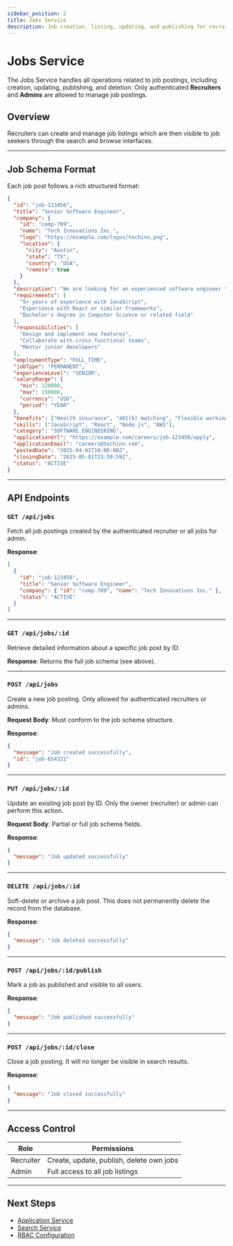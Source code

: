 ```yaml
---
sidebar_position: 2
title: Jobs Service
description: Job creation, listing, updating, and publishing for recruiters and admin users.
---
```


# Jobs Service

The Jobs Service handles all operations related to job postings, including creation, updating, publishing, and deletion. Only authenticated **Recruiters** and **Admins** are allowed to manage job postings.

## Overview

Recruiters can create and manage job listings which are then visible to job seekers through the search and browse interfaces.

---

## Job Schema Format

Each job post follows a rich structured format:

```json
{
  "id": "job-123456",
  "title": "Senior Software Engineer",
  "company": {
    "id": "comp-789",
    "name": "Tech Innovations Inc.",
    "logo": "https://example.com/logos/techinn.png",
    "location": {
      "city": "Austin",
      "state": "TX",
      "country": "USA",
      "remote": true
    }
  },
  "description": "We are looking for an experienced software engineer to join our team...",
  "requirements": [
    "5+ years of experience with JavaScript",
    "Experience with React or similar frameworks",
    "Bachelor's degree in Computer Science or related field"
  ],
  "responsibilities": [
    "Design and implement new features",
    "Collaborate with cross-functional teams",
    "Mentor junior developers"
  ],
  "employmentType": "FULL_TIME",
  "jobType": "PERMANENT",
  "experienceLevel": "SENIOR",
  "salaryRange": {
    "min": 120000,
    "max": 150000,
    "currency": "USD",
    "period": "YEAR"
  },
  "benefits": ["Health insurance", "401(k) matching", "Flexible working hours"],
  "skills": ["JavaScript", "React", "Node.js", "AWS"],
  "category": "SOFTWARE_ENGINEERING",
  "applicationUrl": "https://example.com/careers/job-123456/apply",
  "applicationEmail": "careers@techinn.com",
  "postedDate": "2025-04-01T10:00:00Z",
  "closingDate": "2025-05-01T23:59:59Z",
  "status": "ACTIVE"
}
```

---

## API Endpoints

### `GET /api/jobs`

Fetch all job postings created by the authenticated recruiter or all jobs for admin.

**Response**:

```json
[
  {
    "id": "job-123456",
    "title": "Senior Software Engineer",
    "company": { "id": "comp-789", "name": "Tech Innovations Inc." },
    "status": "ACTIVE"
  }
]
```

---

### `GET /api/jobs/:id`

Retrieve detailed information about a specific job post by ID.

**Response**: Returns the full job schema (see above).

---

### `POST /api/jobs`

Create a new job posting. Only allowed for authenticated recruiters or admins.

**Request Body**: Must conform to the job schema structure.

**Response**:

```json
{
  "message": "Job created successfully",
  "id": "job-654321"
}
```

---

### `PUT /api/jobs/:id`

Update an existing job post by ID. Only the owner (recruiter) or admin can perform this action.

**Request Body**: Partial or full job schema fields.

**Response**:

```json
{
  "message": "Job updated successfully"
}
```

---

### `DELETE /api/jobs/:id`

Soft-delete or archive a job post. This does not permanently delete the record from the database.

**Response**:

```json
{
  "message": "Job deleted successfully"
}
```

---

### `POST /api/jobs/:id/publish`

Mark a job as published and visible to all users.

**Response**:

```json
{
  "message": "Job published successfully"
}
```

---

### `POST /api/jobs/:id/close`

Close a job posting. It will no longer be visible in search results.

**Response**:

```json
{
  "message": "Job closed successfully"
}
```

---

## Access Control

| Role      | Permissions                              |
| --------- | ---------------------------------------- |
| Recruiter | Create, update, publish, delete own jobs |
| Admin     | Full access to all job listings          |

---

## Next Steps

- [Application Service](./applications.md)
- [Search Service](./search.md)
- [RBAC Configuration](./rbac.md)
